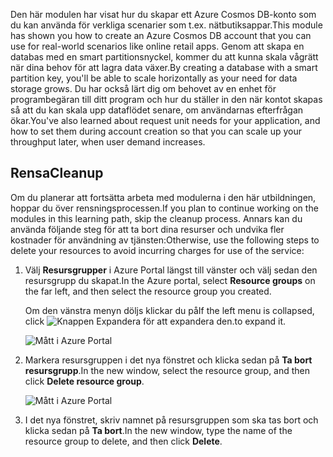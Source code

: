 <span data-ttu-id="b6ffb-101">Den här modulen har visat hur du skapar ett Azure Cosmos DB-konto som du kan använda för verkliga scenarier som t.ex. nätbutiksappar.</span><span class="sxs-lookup"><span data-stu-id="b6ffb-101">This module has shown you how to create an Azure Cosmos DB account that you can use for real-world scenarios like online retail apps.</span></span> <span data-ttu-id="b6ffb-102">Genom att skapa en databas med en smart partitionsnyckel, kommer du att kunna skala vågrätt när dina behov för att lagra data växer.</span><span class="sxs-lookup"><span data-stu-id="b6ffb-102">By creating a database with a smart partition key, you'll be able to scale horizontally as your need for data storage grows.</span></span> <span data-ttu-id="b6ffb-103">Du har också lärt dig om behovet av en enhet för programbegäran till ditt program och hur du ställer in den när kontot skapas så att du kan skala upp dataflödet senare, om användarnas efterfrågan ökar.</span><span class="sxs-lookup"><span data-stu-id="b6ffb-103">You've also learned about request unit needs for your application, and how to set them during account creation so that you can scale up your throughput later, when user demand increases.</span></span>

## <a name="cleanup"></a><span data-ttu-id="b6ffb-104">Rensa</span><span class="sxs-lookup"><span data-stu-id="b6ffb-104">Cleanup</span></span>

<span data-ttu-id="b6ffb-105">Om du planerar att fortsätta arbeta med modulerna i den här utbildningen, hoppar du över rensningsprocessen.</span><span class="sxs-lookup"><span data-stu-id="b6ffb-105">If you plan to continue working on the modules in this learning path, skip the cleanup process.</span></span> <span data-ttu-id="b6ffb-106">Annars kan du använda följande steg för att ta bort dina resurser och undvika fler kostnader för användning av tjänsten:</span><span class="sxs-lookup"><span data-stu-id="b6ffb-106">Otherwise, use the following steps to delete your resources to avoid incurring charges for use of the service:</span></span>

1. <span data-ttu-id="b6ffb-107">Välj **Resursgrupper** i Azure Portal längst till vänster och välj sedan den resursgrupp du skapat.</span><span class="sxs-lookup"><span data-stu-id="b6ffb-107">In the Azure portal, select **Resource groups** on the far left, and then select the resource group you created.</span></span>  

    <span data-ttu-id="b6ffb-108">Om den vänstra menyn döljs klickar du på</span><span class="sxs-lookup"><span data-stu-id="b6ffb-108">If the left menu is collapsed, click</span></span> ![Knappen Expandera](../media/5-create-a-database-and-collection/expand.png) <span data-ttu-id="b6ffb-110">för att expandera den.</span><span class="sxs-lookup"><span data-stu-id="b6ffb-110">to expand it.</span></span>

   ![Mått i Azure Portal](../media/5-create-a-database-and-collection/delete-resources-select.png)

2. <span data-ttu-id="b6ffb-112">Markera resursgruppen i det nya fönstret och klicka sedan på **Ta bort resursgrupp**.</span><span class="sxs-lookup"><span data-stu-id="b6ffb-112">In the new window, select the resource group, and then click **Delete resource group**.</span></span>

   ![Mått i Azure Portal](../media/5-create-a-database-and-collection/delete-resources.png)

3. <span data-ttu-id="b6ffb-114">I det nya fönstret, skriv namnet på resursgruppen som ska tas bort och klicka sedan på **Ta bort**.</span><span class="sxs-lookup"><span data-stu-id="b6ffb-114">In the new window, type the name of the resource group to delete, and then click **Delete**.</span></span>

